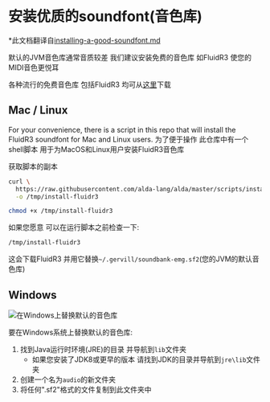 # 安装优质的soundfont(音色库)

*此文档翻译自[installing-a-good-soundfont.md](../installing-a-good-soundfont.md)

默认的JVM音色库通常音质较差 我们建议安装免费的音色库 如FluidR3 使您的MIDI音色更悦耳

各种流行的免费音色库 包括FluidR3 均可从[这里](https://musescore.org/en/handbook/soundfonts#list)下载

## Mac / Linux

For your convenience, there is a script in this repo that will install the
FluidR3 soundfont for Mac and Linux users.
为了便于操作 此仓库中有一个shell脚本 用于为MacOS和Linux用户安装FluidR3音色库

获取脚本的副本

```bash
curl \
  https://raw.githubusercontent.com/alda-lang/alda/master/scripts/install-fluidr3 \
  -o /tmp/install-fluidr3

chmod +x /tmp/install-fluidr3
```

如果您愿意 可以在运行脚本之前检查一下:

```bash
/tmp/install-fluidr3
```

这会下载FluidR3 并用它替换`~/.gervill/soundbank-emg.sf2`(您的JVM的默认音色库)

## Windows

<img src="windows_jre_soundfont.png"
     alt="在Windows上替换默认的音色库">

要在Windows系统上替换默认的音色库:

1. 找到Java运行时环境(JRE)的目录 并导航到`lib`文件夹
    * 如果您安装了JDK8或更早的版本 请找到JDK的目录并导航到`jre\lib`文件夹
2. 创建一个名为`audio`的新文件夹
3. 将任何".sf2"格式的文件复制到此文件夹中
